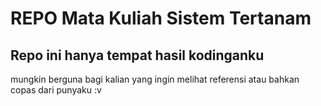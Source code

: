 # REPO Mata Kuliah Sistem Tertanam

## Repo ini hanya tempat hasil kodinganku
mungkin berguna bagi kalian yang ingin melihat referensi atau bahkan copas dari punyaku :v

